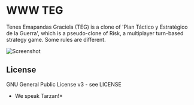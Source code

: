 WWW TEG
===

Tenes Emapandas Graciela (TEG) is a clone of 'Plan Táctico y Estratégico de la Guerra', which is a pseudo-clone of Risk, a multiplayer turn-based strategy game. Some rules are different.



![Screenshot](https://github.com/wfx/W3TEG/blob/master/view/game/risk/preview.png)



## License ##

GNU General Public License v3 - see LICENSE


* We speak Tarzan!*
